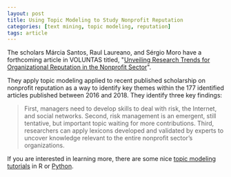 ```yaml
---
layout: post
title: Using Topic Modeling to Study Nonprofit Reputation
categories: [text mining, topic modeling, reputation]
tags: article
---
```


The scholars Márcia Santos, Raul Laureano, and Sérgio Moro have a forthcoming article in VOLUNTAS titled, "[Unveiling Research Trends for Organizational Reputation in the Nonprofit Sector](https://link.springer.com/article/10.1007/s11266-018-00055-7)".

They apply topic modeling applied to recent published scholarship on nonprofit reputation as a way to identify key themes within the 177 identified articles published between 2016 and 2018. They identify three key findings:

> First, managers need to develop skills to deal with risk, the Internet, and social networks. Second, risk management is an emergent, still tentative, but important topic waiting for more contributions. Third, researchers can apply lexicons developed and validated by experts to uncover knowledge relevant to the entire nonprofit sector’s organizations.

If you are interested in learning more, there are some nice [topic modeling tutorials](https://www.tidytextmining.com/topicmodeling.html) in R or [Python](https://www.analyticsvidhya.com/blog/2016/08/beginners-guide-to-topic-modeling-in-python/). 
